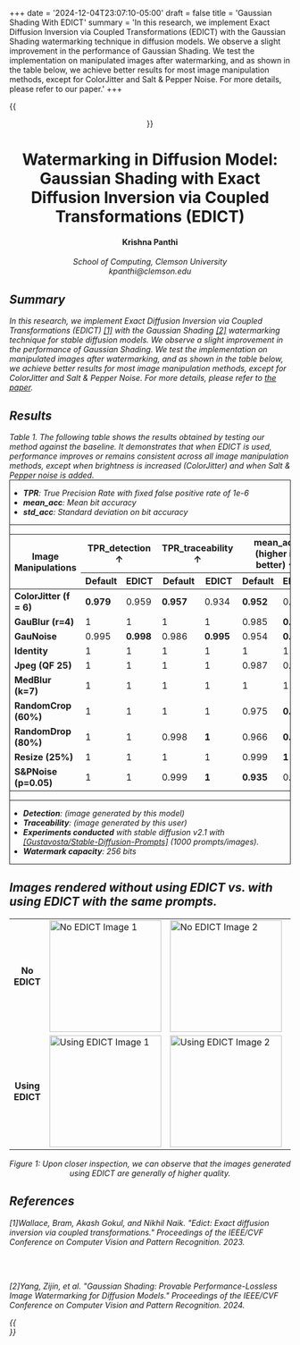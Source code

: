 +++
date = '2024-12-04T23:07:10-05:00'
draft = false
title = 'Gaussian Shading With EDICT'
summary = 'In this research, we implement Exact Diffusion Inversion via Coupled Transformations (EDICT) with the Gaussian Shading watermarking technique in diffusion models. We observe a slight improvement in the performance of Gaussian Shading. We test the implementation on manipulated images after watermarking, and as shown in the table below, we achieve better results for most image manipulation methods, except for ColorJitter and Salt & Pepper Noise. For more details, please refer to our paper.'
+++

{{<center>}}

<h1>Watermarking in Diffusion Model: Gaussian Shading with Exact Diffusion Inversion via Coupled Transformations (EDICT)</h1>
<h4>Krishna Panthi </h4>
<i>School of Computing, Clemson University<i>
<br>
<i>kpanthi@clemson.edu</i>

<div style="text-align:left">
<h2> Summary </h2>

In this research, we implement Exact Diffusion Inversion via Coupled Transformations (EDICT) <a class="better" href="#ref1">[1]</a> with the Gaussian Shading <a class="better" href="#ref2">[2]</a> watermarking technique for stable diffusion models. We observe a slight improvement in the performance of Gaussian Shading. We test the implementation on manipulated images after watermarking, and as shown in the table below, we achieve better results for most image manipulation methods, except for ColorJitter and Salt & Pepper Noise. For more details, please refer to <a class="better" href="/pdfs/Gaussian_Shading_with_EDICT.pdf">the paper</a>.
<div>


<h2> Results </h2>
<i>Table 1. The following table shows the results obtained by testing our method against the baseline. It demonstrates that when EDICT is used, performance improves or remains consistent across all image manipulation methods, except when brightness is increased (ColorJitter) and when Salt & Pepper noise is added.</i>
<div style="border: 1px solid">

<ul style="text-align:left">
<li>
<b>TPR</b>: True Precision Rate with fixed false positive rate of 1e-6

</li>
<li>
<b>mean_acc</b>:  Mean bit accuracy

</li>

<li>
<b>std_acc</b>: Standard deviation on bit accuracy

</li>
</ul>
<hr>
<table width=100% color=white>
  <thead>
    <tr>
      <th rowspan="2">Image Manipulations </th>
      <th colspan="2">TPR_detection &uarr;</th>
      <th colspan="2">TPR_traceability &uarr;</th>
      <th colspan="2">mean_acc (higher is better) &uarr;</th>
      <th colspan="2">std_acc (smaller is better) &darr;</th>
    </tr>
    <tr>
      <th>Default</th>
      <th>EDICT</th>
      <th>Default</th>
      <th>EDICT</th>
      <th>Default</th>
      <th>EDICT</th>
      <th>Default</th>
      <th>EDICT</th>
    </tr>
  </thead>
  <tbody>
    <tr>
      <td><b>ColorJitter (f = 6)</b></td>
      <td><b class='better'>0.979</b></td>
      <td>0.959</td>
      <td><b class='better'>0.957</b></td>
      <td>0.934</td>
      <td><b class='better'>0.952</b></td>
      <td>0.939</td>
      <td><b class='better'>0.092</b></td>
      <td>0.107</td>
    </tr>
    <tr>
      <td><b>GauBlur (r=4)</b></td>
      <td>1</td>
      <td>1</td>
      <td>1</td>
      <td>1</td>
      <td>0.985</td>
      <td><b class='better'>0.988</b></td>
      <td>0.020</td>
      <td><b class='better'>0.015</b></td>
    </tr>
    <tr>
      <td><b>GauNoise</b></td>
      <td>0.995</td>
      <td><b class='better'>0.998</b></td>
      <td>0.986</td>
      <td><b class='better'>0.995</b></td>
      <td>0.954</td>
      <td><b class='better'>0.971</b></td>
      <td>0.070</td>
      <td><b class='better'>0.053</b></td>
    </tr>
    <tr>
      <td><b>Identity</b></td>
      <td>1</td>
      <td>1</td>
      <td>1</td>
      <td>1</td>
      <td>1</td>
      <td>1</td>
      <td>0.0</td>
      <td>0.0</td>
    </tr>
    <tr>
      <td><b>Jpeg (QF 25)</b></td>
      <td>1</td>
      <td>1</td>
      <td>1</td>
      <td>1</td>
      <td>0.987</td>
      <td>0.987</td>
      <td class='better'>0.031</td>
      <td><b>0.032</b></td>
    </tr>
    <tr>
      <td><b>MedBlur (k=7)</b></td>
      <td>1</td>
      <td>1</td>
      <td>1</td>
      <td>1</td>
      <td>1</td>
      <td>1</td>
      <td>0.005</td>
      <td><b class='better'>0.002</b></td>
    </tr>
    <tr>
      <td><b>RandomCrop (60%)</b></td>
      <td>1</td>
      <td>1</td>
      <td>1</td>
      <td>1</td>
      <td>0.975</td>
      <td><b class='better'>0.976</b></td>
      <td>0.017</td>
      <td><b class='better'>0.013</b></td>
    </tr>
    <tr>
      <td><b>RandomDrop (80%)</b></td>
      <td>1</td>
      <td>1</td>
      <td>0.998</td>
      <td><b class='better'>1</b></td>
      <td>0.966</td>
      <td><b class='better'>0.969</b></td>
      <td>0.029</td>
      <td><b class='better'>0.013</b></td>
    </tr>
    <tr>
      <td><b>Resize (25%)</b></td>
      <td>1</td>
      <td>1</td>
      <td>1</td>
      <td>1</td>
      <td>0.999</td>
      <td><b class='better'>1</b></td>
      <td>0.010</td>
      <td><b class='better'>0.003</b></td>
    </tr>
    <tr>
      <td><b>S&PNoise (p=0.05)</b></td>
      <td>1</td>
      <td>1</td>
      <td>0.999</td>
      <td><b class='better'>1</b></td>
      <td><b class='better'>0.935</b></td>
      <td>0.934</td>
      <td>0.071</td>
      <td><b class='better'>0.067</b></td>
    </tr>
  </tbody>
</table>
<hr>
<ul style="text-align:left">
<li>
<b>Detection</b>: (image generated by this model)
</li>
<li>
<b>Traceability</b>: (image generated by this user)
</li>
<li>
<b>Experiments conducted</b> with stable diffusion v2.1 with <a class="better" href="https://github.com/Gustavosta/Stable-Diffusion-Prompts">[Gustavosta/Stable-Diffusion-Prompts]<a> (1000 prompts/images).
</li>
<li>
<b>Watermark capacity</b>: 256 bits
</li>
</ul>
</div>

<h2>Images rendered without using EDICT vs. with using EDICT with the same prompts.</h2>
<div style="text-align: center;">
  <table>
    <tr>
      <td style="text-align: center;"><b>No EDICT</b></td>
      <td><img src="/images/projects/edict/image_0.jpg" alt="No EDICT Image 1" width="200"></td>
      <td><img src="/images/projects/edict/image_1.jpg" alt="No EDICT Image 2" width="200"></td>
      <td><img src="/images/projects/edict/image_2.jpg" alt="No EDICT Image 3" width="200"></td>
      <td><img src="/images/projects/edict/image_3.jpg" alt="No EDICT Image 3" width="200"></td>
      <td><img src="/images/projects/edict/image_4.jpg" alt="No EDICT Image 3" width="200"></td>
    </tr>
    <tr>
      <td style="text-align: center;"><b>Using EDICT</b></td>
      <td><img src="/images/projects/edict/image_edict_0.jpg" alt="Using EDICT Image 1" width="200"></td>
      <td><img src="/images/projects/edict/image_edict_1.jpg" alt="Using EDICT Image 2" width="200"></td>
      <td><img src="/images/projects/edict/image_edict_2.jpg" alt="Using EDICT Image 3" width="200"></td>
      <td><img src="/images/projects/edict/image_edict_3.jpg" alt="Using EDICT Image 4" width="200"></td>
      <td><img src="/images/projects/edict/image_edict_4.jpg" alt="Using EDICT Image 5" width="200"></td>
    </tr>
  </table>
  <i>Figure 1: Upon closer inspection, we can observe that the images generated using EDICT are generally of higher quality.</i>
</div>

<div style="text-align: left">
<h2>References</h2>
<p id="ref1">[1]Wallace, Bram, Akash Gokul, and Nikhil Naik. "Edict: Exact diffusion inversion via coupled transformations." Proceedings of the IEEE/CVF Conference on Computer Vision and Pattern Recognition. 2023.
</p>
<br><br>
<p id="ref2">[2]Yang, Zijin, et al. "Gaussian Shading: Provable Performance-Lossless Image Watermarking for Diffusion Models." Proceedings of the IEEE/CVF Conference on Computer Vision and Pattern Recognition. 2024.
</p>
<div>
{{</center>}}
